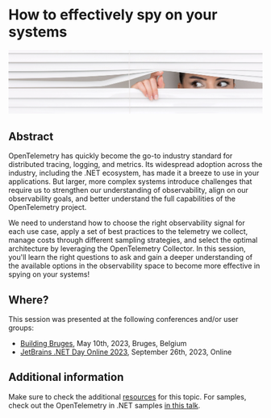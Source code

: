 # How to effectively spy on your systems

![spy](spy-banner.jpg)

## Abstract

OpenTelemetry has quickly become the go-to industry standard for distributed tracing, logging, and metrics. Its widespread adoption across the industry, including the .NET ecosystem, has made it a breeze to use in your applications. But larger, more complex systems introduce challenges that require us to strengthen our understanding of observability, align on our observability goals, and better understand the full capabilities of the OpenTelemetry project.

We need to understand how to choose the right observability signal for each use case, apply a set of best practices to the telemetry we collect, manage costs through different sampling strategies, and select the optimal architecture by leveraging the OpenTelemetry Collector. In this session, you'll learn the right questions to ask and gain a deeper understanding of the available options in the observability space to become more effective in spying on your systems!

## Where?

This session was presented at the following conferences and/or user groups:

- [Building Bruges](https://buildingbruges.be/10-may-2023-how-to-effectively-spy-on-your-systems/), May 10th, 2023, Bruges, Belgium
- [JetBrains .NET Day Online 2023](https://lp.jetbrains.com/dotnet-day-2023/#agenda), September 26th, 2023, Online

## Additional information

Make sure to check the additional [resources](resources) for this topic. For samples, check out the OpenTelemetry in .NET samples [in this talk](https://github.com/lailabougria/talks/tree/main/message-processing-failed-but-whats-the-root-cause/samples).

